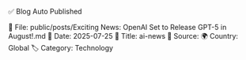 ✅ Blog Auto Published

📂 File: public/posts/Exciting News: OpenAI Set to Release GPT-5 in August!.md
📅 Date: 2025-07-25
📌 Title: ai-news
🔗 Source: 
🌍 Country: Global
🏷️ Category: Technology
